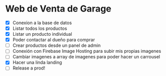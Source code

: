 # Web de Venta de Garage

- [X] Conexion a la base de datos
- [X] Listar todos los productos
- [X] Listar un producto individual
- [X] Poder contactar al dueño para comprar
- [ ] Crear productos desde un panel de admin
- [ ] Conexión con Firebase Image Hosting para subir mis propias imagenes
- [ ] Cambiar imagenes a array de imagenes para poder hacer un carrousel
- [X] Hacer una linda landing
- [ ] Release a prod!